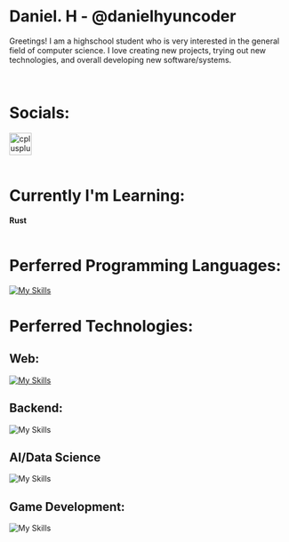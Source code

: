 <h1 color="blue">Daniel. H - @danielhyuncoder</h1>
<p>
  Greetings! I am a highschool student who is very interested in the general field of computer science. I love creating new projects, trying out new technologies, and overall developing new software/systems.
</p>
<br />
<h1>Socials: </h1>
<div align="left">
    <a href="https://leetcode.com/u/DanCodesJS/"><img src="https://th.bing.com/th/id/OIP.ymdLUYayjisO2uU47lOI0AHaHa?w=165&h=180&c=7&r=0&o=5&pid=1.7" alt="cplusplus" width="40" height="40"/></a>
</div>
<br />
<h1>Currently I'm Learning: </h1>
<b>Rust</b>
<br/>
<br/>
<h1>Perferred Programming Languages: </h1>
<a href="https://skillicons.dev">
  <img src="https://skillicons.dev/icons?i=cpp,python,js,solidity,java,cs" alt="My Skills" />
</a>
<br/>
<h1>Perferred Technologies: </h1>
<h2>Web: </h2>
<div align="left">
  <a href="https://skillicons.dev">
  <img src="https://skillicons.dev/icons?i=react,redux,html,css" alt="My Skills" />
</a>
</div>
<h2>Backend: </h2>
<div align="left">
  <a>
   <img src="https://skillicons.dev/icons?i=express,flask,fastapi,mongodb,nodejs,mysql,firebase" alt="My Skills" />
  </a>
  </div>
<h2>AI/Data Science</h2>
<div align="left">
  <a>
  <img src="https://skillicons.dev/icons?i=sklearn,tensorflow,pytorch" alt="My Skills" />
</a>
</div>
<h2>Game Development: </h2>
<div alignt="left">
  <a>
  <img src="https://skillicons.dev/icons?i=unity,blender,unreal,godot" alt="My Skills" />
</a>
</div>

<!--
**danielhyuncoder/danielhyuncoder** is a ✨ _special_ ✨ repository because its `README.md` (this file) appears on your GitHub profile.

Here are some ideas to get you started:

- 🔭 I’m currently working on ...
- 🌱 I’m currently learning ...
- 👯 I’m looking to collaborate on ...
- 🤔 I’m looking for help with ...
- 💬 Ask me about ...
- 📫 How to reach me: ...
- 😄 Pronouns: ...
- ⚡ Fun fact: ...
-->
